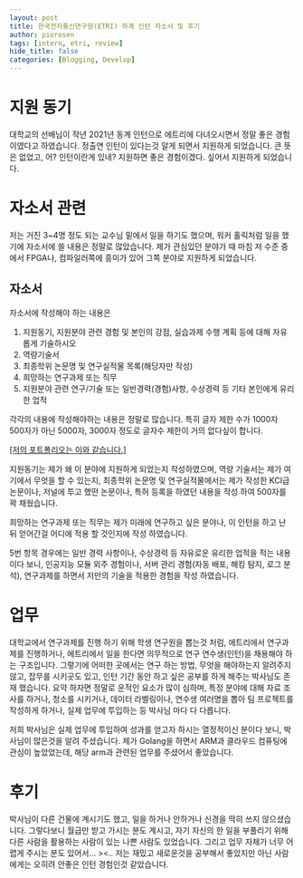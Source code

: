 ```yaml
---
layout: post
title: 한국전자통신연구원(ETRI) 하계 인턴 자소서 및 후기
author: piorosen
tags: [intern, etri, review]
hide_title: false
categories: [Blogging, Develop]
---
```


# 지원 동기

대학교의 선배님이 작년 2021년 동계 인턴으로 에트리에 다녀오시면서 정말 좋은 경험이였다고 하였습니다. 정출연 인턴이 있다는것 알게 되면서 지원하게 되었습니다. 큰 뜻은 없었고, 어? 인턴이란게 있네? 지원하면 좋은 경험이겠다. 싶어서 지원하게 되었습니다.

# 자소서 관련

저는 거진 3~4명 정도 되는 교수님 밑에서 일을 하기도 했으며, 워커 홀릭처럼 일을 했기에 자소서에 쓸 내용은 정말로 많았습니다. 제가 관심있던 분야가 때 마침 저 수준 중에서 FPGA나, 컴파일러쪽에 흥미가 있어 그쪽 분야로 지원하게 되었습니다.

## 자소서

자소서에 작성해야 하는 내용은
1. 지원동기, 지원분야 관련 경험 및 본인의 강점, 실습과제 수행 계획 등에 대해 자유롭게 기술하시오
2. 역량기술서
3. 최종학위 논문명 및 연구실적물 목록(해당자만 작성)
4. 희망하는 연구과제 또는 직무
5. 지원분야 관련 연구/기술 또는 일반경력(경험)사항, 수상경력 등 기타 본인에게 유리한 업적

각각의 내용에 작성해야하는 내용은 정말로 많습니다. 특히 글자 제한 수가 1000자 500자가 아닌 5000자, 3000자 정도로 글자수 제한이 거의 없다싶이 합니다.

[[저의 포트폴리오는 이와 같습니다.]](https://github.com/Piorosen)

지원동기는 제가 왜 이 분야에 지원하게 되었는지 작성하였으며, 역량 기술서는 제가 여기에서 무엇을 할 수 있는지, 최종학위 논문명 및 연구실적물에서는 제가 작성한 KCI급 논문이나, 저널에 투고 했떤 논문이나, 특허 등록을 하였던 내용을 작성 하여 500자를 꽉 채웠습니다.

희망하는 연구과제 또는 직무는 제가 미래에 연구하고 싶은 분야나, 이 인턴을 하고 난 뒤 얻어간걸 어디에 적용 할 것인지에 작성 하였습니다.

5번 항목 경우에는 일반 경력 사항이나, 수상경력 등 자유로운 유리한 업적을 적는 내용이다 보니, 인공지능 모듈 외주 경험이나, 서버 관리 경험(자동 배포, 해킹 탐지, 로그 분석), 연구과제를 하면서 저만의 기술을 적용한 경험을 작성 하였습니다.

# 업무

대학교에서 연구과제를 진행 하기 위해 학생 연구원을 뽑는것 처럼, 에트리에서 연구과제를 진행하거나, 에트리에서 일을 한다면 의무적으로 연구 연수생(인턴)을 채용해야 하는 구조입니다. 그렇기에 어떠한 곳에서는 연구 하는 방법, 무엇을 해야하는지 알려주지 않고, 잡무를 시키곳도 있고, 인턴 기간 동안 하고 싶은 공부를 하게 해주는 박사님도 존재 했습니다.
요약 하자면 정말로 운적인 요소가 많이 심하며, 특정 분야에 대해 자료 조사를 하거나, 청소를 시키거나, 데이터 라벨링이나, 연수생 여러명을 뽑아 팀 프로젝트를 작성하게 하거나, 실제 업무에 투입하는 등 박사님 마다 다 다릅니다.

저희 박사님은 실제 업무에 투입하여 성과를 얻고자 하시는 열정적이신 분이다 보니, 박사님이 많은것을 알려 주셨습니다. 제가 Golang을 하면서 ARM과 클라우드 컴퓨팅에 관심이 높았었는데, 해당 arm과 관련된 업무를 주셨어서 좋았습니다.

# 후기

박사님이 다른 건물에 계시기도 했고, 일을 하거나 안하거나 신경을 딱히 쓰지 않으셨습니다. 그렇다보니 월급만 받고 가시는 분도 계시고, 자기 자신의 한 일을 부풀리기 위해 다른 사람을 활용하는 사람이 있는 나쁜 사람도 있었습니다. 그리고 업무 자체가 너무 어렵게 주시는 분도 있어서... ><.. 저는 재밌고 새로운것을 공부해서 좋았지만 아닌 사람에게는 오히려 안좋은 인턴 경험인것 같았습니다.
